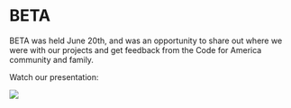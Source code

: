 # BETA

BETA was held June 20th, and was an opportunity to share out where we were with our projects and get feedback from the Code for America community and family.

Watch our presentation:


<a href="http://www.youtube.com/embed/7kRU4356lpQ" target="_blank">
<img src="http://cl.ly/X8ud/Screen%20Shot%202014-08-20%20at%2011.11.12%20AM.png"/></a>

